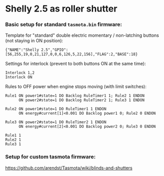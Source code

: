 # Shelly 2.5 as roller shutter

### Basic setup for standard `tasmota.bin` firmware:

Template for "standard" double electric momentary / non-latching buttons (not staying in ON position):
```
{"NAME":"Shelly 2.5","GPIO":[56,255,19,0,21,127,0,0,6,126,5,22,156],"FLAG":2,"BASE":18}
```

Settings for interlock (prevent to both buttons ON at the same time):
```
Interlock 1,2
Interlock ON
```

Rules to OFF power when engine stops moving (with limit switches):
```
Rule1 ON power1#state=1 DO Backlog RuleTimer1 1; Rule2 1 ENDON
      ON power2#state=1 DO Backlog RuleTimer2 1; Rule3 1 ENDON

Rule2 ON power1#state=1 DO RuleTimer1 1 ENDON
      ON energy#current[1]<0.001 DO Backlog power1 0; Rule2 0 ENDON

Rule3 ON power2#state=1 DO RuleTimer2 1 ENDON
      ON energy#current[2]<0.001 DO Backlog power2 0; Rule3 0 ENDON

Rule1 1
Rule2 1
Rule3 1
```

### Setup for custom tasmota firmware:

https://github.com/arendst/Tasmota/wiki/blinds-and-shutters
